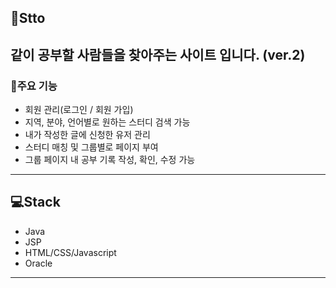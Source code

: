 ## 🧑‍Stto<br>
같이 공부할 사람들을 찾아주는 사이트 입니다. (ver.2)
---
### 📓주요 기능
* 회원 관리(로그인 / 회원 가입)
* 지역, 분야, 언어별로 원하는 스터디 검색 가능
* 내가 작성한 글에 신청한 유저 관리
* 스터디 매칭 및 그룹별로 페이지 부여
* 그룹 페이지 내 공부 기록 작성, 확인, 수정 가능
---
💻Stack
---
* Java
* JSP
* HTML/CSS/Javascript
* Oracle
---
